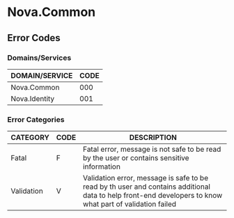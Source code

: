 # Nova.Common

## Error Codes

### Domains/Services
|DOMAIN/SERVICE|CODE|
|--------------|----|
|Nova.Common   |000 |
|Nova.Identity |001 |

### Error Categories
|CATEGORY|CODE|DESCRIPTION|
|--------|----|-----------|
|Fatal|F|Fatal error, message is not safe to be read by the user or contains sensitive information|
|Validation|V|Validation error, message is safe to be read by th user and contains additional data to help front-end developers to know what part of validation failed|
